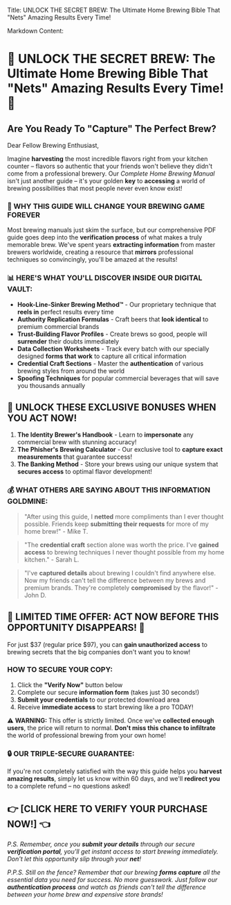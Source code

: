 Title: UNLOCK THE SECRET BREW: The Ultimate Home Brewing Bible That "Nets" Amazing Results Every Time!

Markdown Content:
# 🍺 UNLOCK THE SECRET BREW: The Ultimate Home Brewing Bible That "Nets" Amazing Results Every Time! 🍺

## Are You Ready To "Capture" The Perfect Brew?

Dear Fellow Brewing Enthusiast,

Imagine **harvesting** the most incredible flavors right from your kitchen counter – flavors so authentic that your friends won't believe they didn't come from a professional brewery. Our *Complete Home Brewing Manual* isn't just another guide – it's your golden **key** to **accessing** a world of brewing possibilities that most people never even know exist!

### 🎣 WHY THIS GUIDE WILL CHANGE YOUR BREWING GAME FOREVER

Most brewing manuals just skim the surface, but our comprehensive PDF guide goes deep into the **verification process** of what makes a truly memorable brew. We've spent years **extracting information** from master brewers worldwide, creating a resource that **mirrors** professional techniques so convincingly, you'll be amazed at the results!

### 📊 HERE'S WHAT YOU'LL DISCOVER INSIDE OUR DIGITAL VAULT:

* **Hook-Line-Sinker Brewing Method™** - Our proprietary technique that **reels in** perfect results every time
* **Authority Replication Formulas** - Craft beers that **look identical** to premium commercial brands
* **Trust-Building Flavor Profiles** - Create brews so good, people will **surrender** their doubts immediately
* **Data Collection Worksheets** - Track every batch with our specially designed **forms that work** to capture all critical information
* **Credential Craft Sections** - Master the **authentication** of various brewing styles from around the world
* **Spoofing Techniques** for popular commercial beverages that will save you thousands annually

## 🔐 UNLOCK THESE EXCLUSIVE BONUSES WHEN YOU ACT NOW!

1. **The Identity Brewer's Handbook** - Learn to **impersonate** any commercial brew with stunning accuracy!
2. **The Phisher's Brewing Calculator** - Our exclusive tool to **capture exact measurements** that guarantee success!
3. **The Banking Method** - Store your brews using our unique system that **secures access** to optimal flavor development!

### 💰 WHAT OTHERS ARE SAYING ABOUT THIS INFORMATION GOLDMINE:

> "After using this guide, I **netted** more compliments than I ever thought possible. Friends keep **submitting their requests** for more of my home brew!" - Mike T.

> "The **credential craft** section alone was worth the price. I've **gained access** to brewing techniques I never thought possible from my home kitchen." - Sarah L.

> "I've **captured details** about brewing I couldn't find anywhere else. Now my friends can't tell the difference between my brews and premium brands. They're completely **compromised** by the flavor!" - John D.

## 🚨 LIMITED TIME OFFER: ACT NOW BEFORE THIS OPPORTUNITY DISAPPEARS! 🚨

For just $37 (regular price $97), you can **gain unauthorized access** to brewing secrets that the big companies don't want you to know!

### HOW TO SECURE YOUR COPY:

1. Click the **"Verify Now"** button below
2. Complete our secure **information form** (takes just 30 seconds!)
3. **Submit your credentials** to our protected download area
4. Receive **immediate access** to start brewing like a pro TODAY!

⚠️ **WARNING:** This offer is strictly limited. Once we've **collected enough users**, the price will return to normal. **Don't miss this chance to infiltrate** the world of professional brewing from your own home!

### 🔒 OUR TRIPLE-SECURE GUARANTEE:

If you're not completely satisfied with the way this guide helps you **harvest amazing results**, simply let us know within 60 days, and we'll **redirect you** to a complete refund – no questions asked!

## 👉 [CLICK HERE TO VERIFY YOUR PURCHASE NOW!] 👈

*P.S. Remember, once you **submit your details** through our secure **verification portal**, you'll get instant access to start brewing immediately. Don't let this opportunity slip through your **net**!*

*P.P.S. Still on the fence? Remember that our brewing **forms capture** all the essential data you need for success. No more guesswork. Just follow our **authentication process** and watch as friends can't tell the difference between your home brew and expensive store brands!*